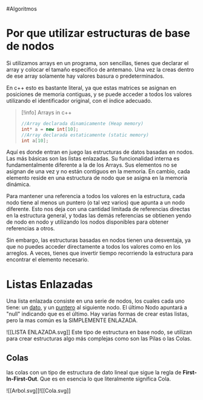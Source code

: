 #Algoritmos
# Por que utilizar estructuras de base de nodos

Si utilizamos arrays en un programa, son sencillas, tienes que declarar el array y colocar el tamaño especifico de antemano. Una vez la creas dentro de ese array solamente hay valores basura o predeterminados.

En c++ esto es bastante literal, ya que estas matrices se asignan en posiciones de memoria contiguas, y se puede acceder a todos los valores utilizando el identificador original, con el índice adecuado.

>[!info] Arrays in c++
>```cpp
>//Array declarada dinamicamente (Heap memory)
>int* a = new int[10];
>//Array declarada estaticamente (static memory)
>int a[10];
>```

Aquí es donde entran en juego las estructuras de datos basadas en nodos. Las más básicas son las listas enlazadas. Su funcionalidad interna es fundamentalmente diferente a la de los Arrays. Sus elementos no se asignan de una vez y no están contiguos en la memoria. En cambio, cada elemento reside en una estructura de nodo que se asigna en la memoria dinámica.

Para mantener una referencia a todos los valores en la estructura, cada nodo tiene al menos un puntero (o tal vez varios) que apunta a un nodo diferente. Esto nos deja con una cantidad limitada de referencias directas en la estructura general, y todas las demás referencias se obtienen yendo de nodo en nodo y utilizando los nodos disponibles para obtener referencias a otros.

Sin embargo, las estructuras basadas en nodos tienen una desventaja, ya que no puedes acceder directamente a todos los valores como en los arreglos. A veces, tienes que invertir tiempo recorriendo la estructura para encontrar el elemento necesario.

# Listas Enlazadas

Una lista enlazada consiste en una serie de nodos, los cuales cada uno tiene: un <u>dato</u>, y un <u>puntero</u> al siguiente nodo. El último Nodo apuntará a "null" indicando que es el último. Hay varias formas de crear estas listas, pero la mas común es la SIMPLEMENTE ENLAZADA.

![[LISTA ENLAZADA.svg]]
Este tipo de estructura en base nodo, se utilizan para crear estructuras algo más complejas como son las Pilas o las Colas.

## Colas

las colas con un tipo de estructura de dato lineal que sigue la regla de **First-In-First-Out**. Que es en esencia lo que literalmente significa Cola. 

![[Arbol.svg]]![[Cola.svg]]